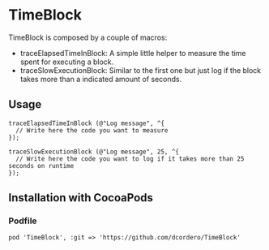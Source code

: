 TimeBlock
=========

TimeBlock is composed by a couple of macros:

* traceElapsedTimeInBlock: A simple little helper to measure the time spent for executing a block.
* traceSlowExecutionBlock: Similar to the first one but just log if the block takes more than a indicated amount of seconds.


## Usage

```
traceElapsedTimeInBlock (@"Log message", ^{
  // Write here the code you want to measure
});
```

```
traceSlowExecutionBlock (@"Log message", 25, ^{
  // Write here the code you want to log if it takes more than 25 seconds on runtime
});
```

## Installation with CocoaPods

### Podfile
```
pod 'TimeBlock', :git => 'https://github.com/dcordero/TimeBlock'
```
